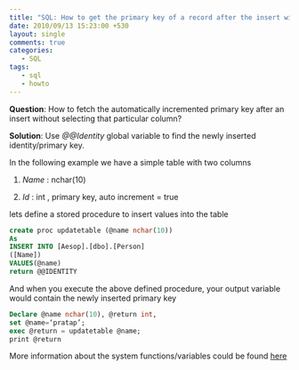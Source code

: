 ```yaml
---
title: "SQL: How to get the primary key of a record after the insert without using Select"
date: 2010/09/13 15:23:00 +530
layout: single
comments: true
categories: 
   - SQL
tags:
   - sql
   - howto
---
```


**Question**: How to fetch the automatically incremented primary key after an insert without selecting that particular column?

**Solution**: Use *@@Identity* global variable to find the newly inserted identity/primary key.

In the following example we have a simple table with two columns

1. *Name* : nchar(10)

2. *Id* : int , primary key, auto increment = true

lets define a stored procedure to insert values into the table

```sql
create proc updatetable (@name nchar(10))
As
INSERT INTO [Aesop].[dbo].[Person]
([Name])
VALUES(@name)
return @@IDENTITY
```
And when you execute the above defined procedure, your output variable would contain the newly inserted primary key

```sql
Declare @name nchar(10), @return int,
set @name=‘pratap’;
exec @return = updatetable @name;
print @return
```
More information about the system functions/variables could be found [here](http://msdn.microsoft.com/en-us/library/ms187786.aspx)